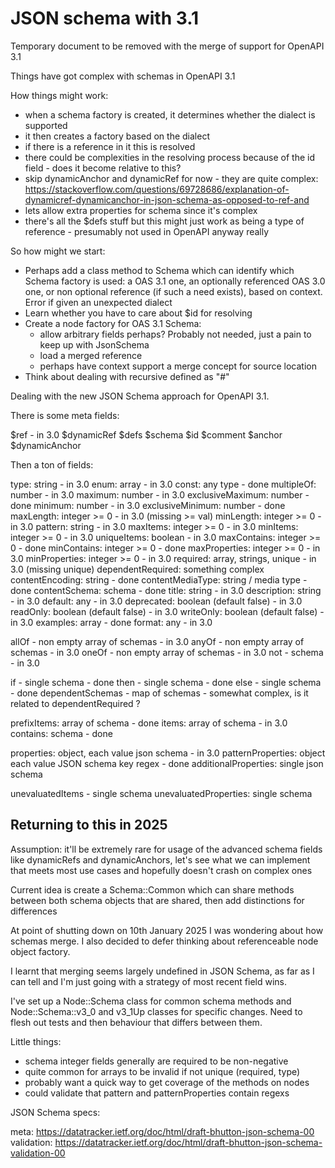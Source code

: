 # JSON schema with 3.1

Temporary document to be removed with the merge of support for OpenAPI 3.1

Things have got complex with schemas in OpenAPI 3.1

How things might work:

- when a schema factory is created, it determines whether the dialect is supported
- it then creates a factory based on the dialect
- if there is a reference in it this is resolved
- there could be complexities in the resolving process because of the id field - does it become relative to this?
- skip dynamicAnchor and dynamicRef for now - they are quite complex: https://stackoverflow.com/questions/69728686/explanation-of-dynamicref-dynamicanchor-in-json-schema-as-opposed-to-ref-and
- lets allow extra properties for schema since it's complex
- there's all the $defs stuff but this might just work as being a type of reference - presumably not used in OpenAPI anyway really

So how might we start:

- Perhaps add a class method to Schema which can identify which Schema factory is used: a OAS 3.1 one, an optionally referenced OAS 3.0 one, or non optional reference (if such a need exists), based on context. Error if given an unexpected dialect
- Learn whether you have to care about $id for resolving
- Create a node factory for OAS 3.1 Schema:
  - allow arbitrary fields perhaps? Probably not needed, just a pain to keep up with JsonSchema
  - load a merged reference
  - perhaps have context support a merge concept for source location
- Think about dealing with recursive defined as "#"

Dealing with the new JSON Schema approach for OpenAPI 3.1.

There is some meta fields:

$ref - in 3.0
$dynamicRef
$defs
$schema
$id
$comment
$anchor
$dynamicAnchor

Then a ton of fields:

type: string - in 3.0
enum: array - in 3.0
const: any type - done
multipleOf: number - in 3.0
maximum: number - in 3.0
exclusiveMaximum: number - done
minimum: number - in 3.0
exclusiveMinimum: number - done
maxLength: integer >= 0 - in 3.0 (missing >= val)
minLength: integer >= 0 - in 3.0
pattern: string - in 3.0
maxItems: integer >= 0 - in 3.0
minItems: integer >= 0 - in 3.0
uniqueItems: boolean - in 3.0
maxContains: integer >= 0 - done
minContains: integer >= 0 - done
maxProperties: integer >= 0 - in 3.0
minProperties: integer >= 0 - in 3.0
required: array, strings, unique - in 3.0 (missing unique)
dependentRequired: something complex
contentEncoding: string - done
contentMediaType: string / media type - done
contentSchema: schema - done
title: string - in 3.0
description: string - in 3.0
default: any - in 3.0
deprecated: boolean (default false) - in 3.0
readOnly: boolean (default false) - in 3.0
writeOnly: boolean (default false) - in 3.0
examples: array - done
format: any - in 3.0

allOf - non empty array of schemas - in 3.0
anyOf - non empty array of schemas - in 3.0
oneOf - non empty array of schemas - in 3.0
not - schema - in 3.0

if - single schema - done
then - single schema - done
else - single schema - done
dependentSchemas - map of schemas - somewhat complex, is it related to dependentRequired ?

prefixItems: array of schema - done
items: array of schema - in 3.0
contains: schema - done

properties: object, each value json schema - in 3.0
patternProperties: object each value JSON schema key regex - done
additionalProperties: single json schema

unevaluatedItems - single schema
unevaluatedProperties: single schema


## Returning to this in 2025

Assumption: it'll be extremely rare for usage of the advanced schema fields like dynamicRefs and dynamicAnchors, let's see what we can implement that meets most use cases and hopefully doesn't crash on complex ones

Current idea is create a Schema::Common which can share methods between both schema objects that are shared, then add distinctions for differences

At point of shutting down on 10th January 2025 I was wondering about how schemas merge. I also decided to defer thinking about referenceable node object factory.

I learnt that merging seems largely undefined in JSON Schema, as far as I can tell and I'm just going with a strategy of most recent field wins.

I've set up a Node::Schema class for common schema methods and Node::Schema::v3_0 and v3_1Up classes for specific changes. Need to flesh out
tests and then behaviour that differs between them.

Little things:
- schema integer fields generally are required to be non-negative
- quite common for arrays to be invalid if not unique (required, type)
- probably want a quick way to get coverage of the methods on nodes
- could validate that pattern and patternProperties contain regexs

JSON Schema specs:

meta: https://datatracker.ietf.org/doc/html/draft-bhutton-json-schema-00
validation: https://datatracker.ietf.org/doc/html/draft-bhutton-json-schema-validation-00
